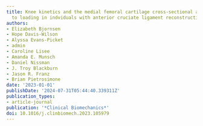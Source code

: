 ```yaml
---
title: Knee kinetics and the medial femoral cartilage cross-sectional area response
  to loading in indviduals with anterior cruciate ligament reconstruction
authors:
- Elizabeth Bjornsen
- Hope Davis-Wilson
- Alyssa Evans-Picket
- admin 
- Caroline Lisee
- Amanda E. Munsch
- Daniel Nissman
- J. Troy Blackburn
- Jason R. Franz
- Brian Pietrosimone
date: '2023-01-01'
publishDate: '2024-07-31T05:44:40.339311Z'
publication_types:
- article-journal
publication: '*Clinical Biomechanics*'
doi: 10.1016/j.clinbiomech.2023.105979
---
```

